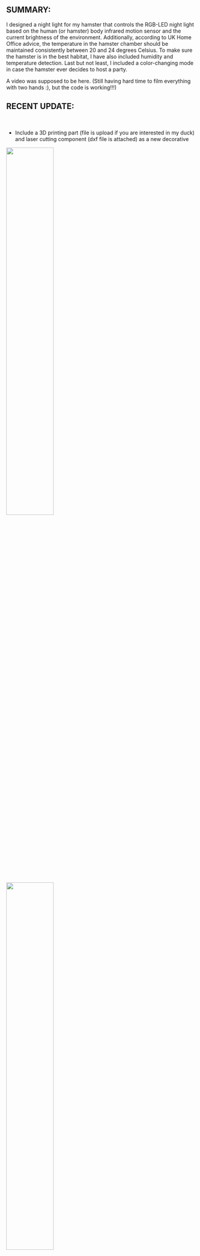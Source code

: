 
## SUMMARY:

I designed a night light for my hamster that controls the RGB-LED night light based on the human (or hamster) body infrared motion sensor and the current brightness of the environment. Additionally, according to UK Home Office advice, the temperature in the hamster chamber should be maintained consistently between 20 and 24 degrees Celsius. To make sure the hamster is in the best habitat, I have also included humidity and temperature detection. Last but not least, I included a color-changing mode in case the hamster ever decides to host a party.

A video was supposed to be here. (Still having hard time to film everything with two hands :), but the code is working!!!)


## RECENT UPDATE:
</br>

- Include a 3D printing part (file is upload if you are interested in my duck) and laser cutting component (dxf file is attached) as a new decorative

<img src="https://user-images.githubusercontent.com/110358483/204239794-be2ef1dd-76f9-4e8d-ba1d-984c3c4a8b95.jpg" width=50% height=50%>
<img src="https://user-images.githubusercontent.com/110358483/204239842-d531fd35-3879-4a0f-9d26-47c51acbf321.jpg" width=50% height=50%>


- To get a more colorful duck, swap RGB-LED with Ws2812.

- Switch from the IR infrared sensor to the more stable Bluetooth sensor, which can be controlled by an Android app.


<img src="https://user-images.githubusercontent.com/110358483/188025085-88aad158-057e-49c3-9915-8e68b34d2b3f.png" width=20% height=20%>


- Lights can be changed based on the music by replacing the sound sensor with an IR (infrared) human motion sensor, and this is the new layout for the circuit board.

<img src="https://user-images.githubusercontent.com/110358483/187520013-15501308-0dbe-4ed0-9a37-edb5db9f598a.png" width=45% height=20%>

https://user-images.githubusercontent.com/110358483/187514166-f22852cb-fc70-40c8-b927-e4e7bea9ec13.mp4


## CURRENT DESIGN MODE:

###### Mode 1: detect mode
Sound sensor + brightness sensor 
When the brightness is low and Sound is detected, the night light will switch on.
  - the default color is white ( Can be change to different color)

###### Mode 2: Normal mode
1. On and off 
2. Change to set color (red, green, blue, purple, white)
3. Control by Andriod app 

###### Mode 3: Environment detector
1. Activate the OLED display and measure the current temperature, brightness, and humidity of the surrounding area.
2. Switch for OLED display screen

</br>
I know you are here for him, no one wants to check out a night light.

<img src="https://user-images.githubusercontent.com/110358483/185726824-95e51461-57ff-4efd-b0c1-65d19b495856.jpg" width=45% height=20%>



